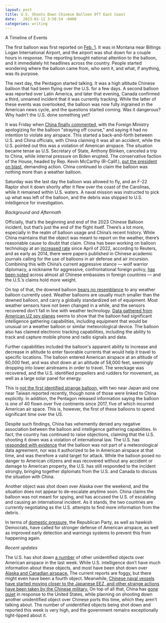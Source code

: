 ```yaml
---
layout: post
title: U.S. Shoots Down Chinese Balloon Off East Coast
date:   2023-02-12 3:58:54 -0400
categories: writing
---
```


A Timeline of Events

The first balloon was first reported on [Feb. 1](https://www.washingtonpost.com/national-security/2023/02/05/chinese-surveillance-balloon-timeline/). It was in Montana near Billings Logan International Airport, and the airport was shut down for a couple hours in response. The reporting brought national attention to the balloon, and it immediately hit headlines across the country. People started wondering where the balloon came from, who sent it, and what, if anything, was its purpose.

The next day, the Pentagon started talking. It was a high altitude Chinese balloon that had been flying over the U.S. for a few days. A second balloon was reported over Latin America, and later that evening, Canada confirmed a third, unnamed incident that it was currently tracking. While the latter of these events was overlooked, the balloon was now fully ingrained in the American news cycle, and the questions started coming. Was it dangerous? Why hadn’t the U.S. done something yet?

It was Friday when [China finally commented,](https://www.reuters.com/article/usa-china-spy-tension/chinese-balloon-incident-unexpected-isolated-foreign-ministry-idUKK7N33D02B) with the Foreign Ministry apologizing for the balloon "straying off course," and saying it had no intention to violate any airspace. This started a back-and-forth between U.S. and China officials, with China claiming it was all an accident, while the U.S. pointed out this was a violation of American airspace. The situation became tense as U.S. Secretary of State, Anthony Blinken, canceled a trip to China, while internal pressure on Biden erupted. The conservative faction of the House, headed by Rep. Kevin McCarthy (R-Calif.), [put the president on blast,](https://www.nbcnews.com/politics/congress/republicans-blast-biden-saying-suspected-chinese-spy-balloon-proves-us-rcna68976) demanding action. China continued to claim the balloon was nothing more than a weather balloon. 

Saturday was the last day the balloon was allowed to fly, and an F-22 Raptor shot it down shortly after it flew over the coast of the Carolinas, while it remained within U.S. waters. A naval mission was instructed to pick up what was left of the balloon, and the debris was shipped to U.S. intelligence for investigation.

*Background and Aftermath*

Officially, that’s the beginning and end of the 2023 Chinese Balloon incident, but that’s just the end of the flight itself. There’s a lot more, especially in the realm of balloon usage and China’s recent history. While China maintains that the object was meant to report on the weather, there’s reasonable cause to doubt that claim. China has been working on balloon technology at an [increased rate](https://www.reuters.com/world/china/chinas-military-has-shown-growing-interest-high-altitude-balloons-2023-02-06/) since April of 2022, according to Reuters, and as early as 2014, there were papers published in Chinese academic journals calling for the use of balloons in air defense and air incursion. Combining this with China’s current aggressive stance — wolf warrior diplomacy, a nickname for aggressive, confrontational foreign policy, [has been noted](https://www.brookings.edu/techstream/how-chinas-wolf-warrior-diplomats-use-and-abuse-twitter/) across almost all Chinese embassies in foreign countries — and the U.S.’s claims hold more weight. 

On top of that, the downed balloon [bears no resemblance](https://time.com/6253002/chinese-balloon-weather-balloon-experts/) to any weather balloon currently used. Weather balloons are usually much smaller than the downed balloon, and carry a globally standardized set of equipment. Most weather sensors have not been changed in a while, and the sensors recovered don’t fall in line with weather technology. [Data gathered from American U2 spy planes](https://www.nbcnews.com/politics/national-security/chinese-spy-balloon-carried-multiple-antennas-collecting-signals-intel-rcna69898) seems to show that the balloon had significant intelligence gathering capabilities, including equipment that would be unusual on a weather balloon or similar meteorological device. The balloon also has claimed electronic tracking capabilities, including the ability to track and capture mobile phone and radio signals and data. 

Further capabilities included the balloon's apparent ability to increase and decrease in altitude to enter favorable currents that would help it travel to specific locations. The balloon entered American airspace at an altitude of 60,000 feet, and was shot down at an altitude of 58,000 feet, seemingly dropping into lower airstreams in order to travel. The wreckage was recovered, and the U.S. identified propellers and rudders for movement, as well as a large solar panel for energy. 

This is [not the first identified strange balloon,](https://www.daily-tohoku.news/archives/77600) with two near Japan and one near Taiwan reported recently, though none of those were linked to China explicitly. In addition, the Pentagon released information saying the balloon is one of 40 flown over five continents since 2017, five of which incurred American air space. This is, however, the first of these balloons to spend significant time over the US.

Despite such findings, China has vehemently denied any negative association between the balloon and intelligence gathering capabilities. In fact, the country has continued to raise objections, claiming that the U.S. shooting it down was a violation of international law. The U.S. has [responded with evidence](https://www.washingtonpost.com/national-security/2023/02/07/china-spy-balloon-intelligence/) that the balloon was not part of a meteorological data agreement, nor was it authorized to be in American airspace at that time, and was therefore a valid target for attack. While the balloon posed no danger to American citizens and was recovered without any accident or damage to American property, the U.S. has still responded to the incident strongly, bringing together diplomats from the U.S. and Canada to discuss the situation with China.

Another object was shot down over Alaska over the weekend, and the situation does not appear to de-escalate anytime soon. China claims the balloon was not meant for spying, and has accused the U.S. of escalating and causing an international incident. As it stands, the two countries are currently negotiating as the U.S. attempts to find more information from the debris.

In terms of [domestic pressure,](https://thehill.com/homenews/senate/3853482-chinese-spy-balloon-has-gop-saying-no-cuts-to-defense/) the Republican Party, as well as hawkish Democrats, have called for stronger defense of American airspace, as well as improved early detection and warnings systems to prevent this from happening again.

*Recent updates*

The U.S. has shot down [a number](https://thehill.com/policy/defense/3852988-us-shoots-down-another-high-altitude-object-over-alaskan-airspace/) of other unidentified objects over American airspace in the last week. While U.S. intelligence don’t have much information about these objects, and most have been shot down over [Alaska and Canadian airspace.](https://www.pbs.org/newshour/politics/sen-schumer-says-2-objects-shot-down-over-alaska-canada-believed-to-be-balloons) The current reports are foggy, but there might even have been a fourth object. Meanwhile, [Chinese naval vessels have started moving closer to the Japanese EEZ, and other strange actions have been taken by the Chinese military.](https://www.japantimes.co.jp/news/2023/02/12/national/china-ship-japan-waters/) On top of all that, China has [gone quiet](https://www.scmp.com/news/china/diplomacy/article/3209964/china-spots-mystery-object-over-waters-near-northern-port-city) in response to the United States, while planning on shooting down another unidentified object over Chinese ports this time, which they aren’t talking about. The number of unidentified objects being shot down and reported this week is very high, and the government remains exceptionally tight-lipped about it.
